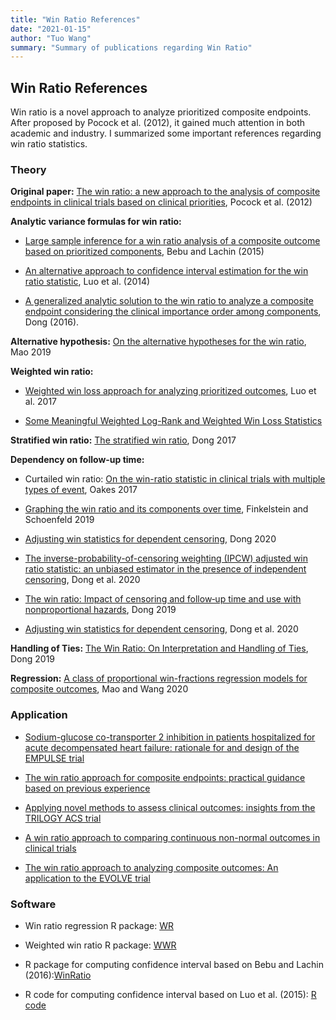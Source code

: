 ```yaml
---
title: "Win Ratio References"
date: "2021-01-15"
author: "Tuo Wang"
summary: "Summary of publications regarding Win Ratio"
---
```


## Win Ratio References

Win ratio is a novel approach to analyze prioritized composite endpoints. After proposed by Pocock et al. (2012), it gained much attention in both academic and industry. I summarized some important references regarding win ratio statistics.

### Theory

**Original paper:** [The win ratio: a new approach to the analysis of composite endpoints in clinical trials based on clinical priorities](https://academic.oup.com/eurheartj/article/33/2/176/439013), Pocock et al. (2012)

**Analytic variance formulas for win ratio:** 

- [Large sample inference for a win ratio analysis of a composite outcome based on prioritized components](https://academic.oup.com/biostatistics/article/17/1/178/1744479), Bebu and Lachin (2015)

- [An alternative approach to confidence interval estimation for the win ratio statistic](https://onlinelibrary.wiley.com/doi/full/10.1111/biom.12225), Luo et al. (2014)

- [A generalized analytic solution to the win ratio to analyze a composite endpoint considering the clinical importance order among components](https://onlinelibrary.wiley.com/doi/full/10.1002/pst.1763?casa_token=7OaTK3AD2W4AAAAA%3AAJDGGnu-lzjcqN00i1dMqqbwR5ae-7oOXP1P9lswjjlyS2nw64-mRgLMYHthn34oHjaf6A604n-VI2c), Dong (2016). 

**Alternative hypothesis:** [On the alternative hypotheses for the win ratio](https://onlinelibrary.wiley.com/doi/abs/10.1111/biom.12954), Mao 2019

**Weighted win ratio:**

- [Weighted win loss approach for analyzing prioritized outcomes](https://onlinelibrary.wiley.com/doi/abs/10.1002/sim.7284), Luo et al. 2017

- [Some Meaningful Weighted Log-Rank and Weighted Win Loss Statistics](https://link.springer.com/article/10.1007/s12561-020-09273-4)

**Stratified win ratio:** [The stratified win ratio](https://www.tandfonline.com/doi/abs/10.1080/10543406.2017.1397007?journalCode=lbps20#:~:text=Consider%20a%20clinical%20trial%20with,2%2C%20%E2%80%A6%2C%20M), Dong 2017

**Dependency on follow-up time:**

- Curtailed win ratio: [On the win-ratio statistic in clinical trials with multiple types of event](https://academic.oup.com/biomet/article-abstract/103/3/742/1743978?redirectedFrom=fulltext), Oakes 2017

- [Graphing the win ratio and its components over time](https://onlinelibrary.wiley.com/doi/abs/10.1002/sim.7895), Finkelstein and Schoenfeld 2019

- [Adjusting win statistics for dependent censoring](https://onlinelibrary.wiley.com/doi/abs/10.1002/pst.2086), Dong 2020

- [The inverse-probability-of-censoring weighting (IPCW) adjusted win ratio statistic: an unbiased estimator in the presence of independent censoring](https://www.tandfonline.com/doi/abs/10.1080/10543406.2020.1757692), Dong et al. 2020

- [The win ratio: Impact of censoring and follow‐up time and use with nonproportional hazards](https://onlinelibrary.wiley.com/doi/full/10.1002/pst.1977?casa_token=FoLNO8bdSwkAAAAA%3Ahrpi3ENz_dkOXGHpKUKHJiOgP4ePBDgf04_rssrCMtHE9PJw6H-QGGieJxzAPQdH3vCpqoyUUaCZ_aY), Dong 2019

- [Adjusting win statistics for dependent censoring](https://onlinelibrary.wiley.com/doi/full/10.1002/pst.2086?casa_token=e-WS1tTTq20AAAAA%3AI8SyPPVOsw72CAt3-EJieE1X-dGyP8ASs6-QtFGIt0-i6rKkW5mrs0ZOq1myjbZXK3lxYyqUujZMRok2ng), Dong et al. 2020

**Handling of Ties:** [The Win Ratio: On Interpretation and Handling of Ties](https://www.tandfonline.com/doi/abs/10.1080/19466315.2019.1575279?journalCode=usbr20), Dong 2019

**Regression:** [A class of proportional win-fractions regression models for composite outcomes](https://onlinelibrary.wiley.com/doi/abs/10.1111/biom.13382), Mao and Wang 2020

### Application

- [Sodium-glucose co-transporter 2 inhibition in patients hospitalized for acute decompensated heart failure: rationale for and design of the EMPULSE trial](https://europepmc.org/article/med/33609072)

- [The win ratio approach for composite endpoints: practical guidance based on previous experience](https://academic.oup.com/eurheartj/article-abstract/41/46/4391/5903165?redirectedFrom=fulltext)

- [Applying novel methods to assess clinical outcomes: insights from the TRILOGY ACS trial](https://academic.oup.com/eurheartj/article/36/6/385/445850)

- [A win ratio approach to comparing continuous non-normal outcomes in clinical trials](https://onlinelibrary.wiley.com/doi/abs/10.1002/pst.1743)

- [The win ratio approach to analyzing composite outcomes: An application to the EVOLVE trial](https://www.sciencedirect.com/science/article/pii/S1551714416300489?casa_token=qJIvmltRtgEAAAAA:dVhV7TziNHvrSVwu7xyUZrbeDNoTEg_-y7xBSaowrxqIaT7G5mIkYrfIz1-mqE1fnGqKcJkHGA) 

### Software

- Win ratio regression R package: [WR](https://cran.r-project.org/web/packages/WR/index.html)

- Weighted win ratio R package: [WWR](https://cran.r-project.org/web/packages/WWR/WWR.pdf)

- R package for computing confidence interval based on Bebu and Lachin (2016):[WinRatio](https://cran.r-project.org/web/packages/WinRatio/WinRatio.pdf)

- R code for computing confidence interval based on Luo et al. (2015): [R code](https://onlinelibrary.wiley.com/action/downloadSupplement?doi=10.1111%2Fbiom.12225&file=biom12225-sup-0001-SupData-S1.pdf)






